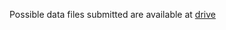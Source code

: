 Possible data files submitted are available at 
[drive](https://drive.google.com/drive/folders/1GIIg32gG9zpZ9U_uOShfZaFzZ_ALQg9z?usp=sharing)
